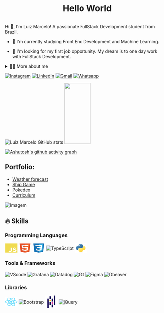 <!--título-->
<div id="user-content-toc">
  <ul align="center">
    <summary><h1 style="display: inline-block">Hello World</h1></summary>
</div>

<!-- Presentation -->
<p>
  Hi 👋, I'm Luiz Marcelo! A passionate FullStack Development student from Brazil.

  - 🌱 I'm currently studying Front End Development and Machine Learning.

  - 🔭 I'm looking for my first job opportunity. My dream is to one day work with FullStack Development.
</p>

<!-- Dropdown -->
<details>
  <summary>👨‍💻 More about me</summary>

  - 💬 I'm 30 years old and I live in Brazil. Currently, I am improving my English, while focusing on FrontEnd development, using tools such as JavaScript, TypeScript and React to create dynamic and intuitive interfaces. Additionally, I have experience with databases, working with both PostgresSQL and MongoDB. I have knowledge in data monitoring using Grafana and Datadog, which allows me to not only observe, but also optimize systems performance in real time. My ability to automate processes using Python is a point that provides me with greater efficiency and productivity in the work environment. In my previous experiences, I developed crucial skills such as creativity in problem solving, effective communication with clients and teams, as well as task management and detailed analysis of data from strategic applications. Teamwork and careful data monitoring were fundamental on this journey, where I was able to contribute to the success of client applications. I am excited to integrate my technical knowledge with my interpersonal skills, aiming to face new challenges and contribute meaningfully to any project I am involved in.

  - ⚡ Music is my passion. Listening, playing, and teaching are activities that inspire and enrich my worldview. I believe our personal interests shape our creativity and problem-solving abilities. Music has taught me discipline, sensitivity, and the art of sharing knowledge, positively influencing my approach in all aspects of life. \o/
</details>

<!-- Links -->
[![Instagram](https://img.shields.io/badge/Instagram-E4405F?style=for-the-badge&logo=instagram&logoColor=white)](https://www.instagram.com/luiz.marcelo.77/)
[![LinkedIn](https://img.shields.io/badge/LinkedIn-0077B5?style=for-the-badge&logo=linkedin&logoColor=white)](https://www.linkedin.com/in/luiz-marcelo-b0077922b/)
[![Gmail](https://img.shields.io/badge/Gmail-D14836?style=for-the-badge&logo=gmail&logoColor=white)](mailto:lluismarcello333@gmail.com)
[![Whatsapp](https://img.shields.io/badge/WhatsApp-25D366?style=for-the-badge&logo=whatsapp&logoColor=white)](http://api.whatsapp.com/send?phone=5511965502519)

<!-- GithubStats -->
![Luiz Marcelo GitHub stats](https://github-readme-stats.vercel.app/api?username=lluismarcello333&show_icons=true&theme=gotham)
<img width="41%" height="195px" src="https://github-readme-stats.vercel.app/api/top-langs/?username=lluismarcello333&layout=compact&hide_border=true&&theme=gotham" />

<!-- GithubGraph -->
[![Ashutosh's github activity graph](https://github-readme-activity-graph.vercel.app/graph?username=lluismarcello333&bg_color=0d1117&color=87A453&line=2AA889&point=E6EDF3&area=true&hide_border=true)](https://github.com/ashutosh00710/github-readme-activity-graph)

<!-- Portfolio -->
## Portfolio:
- [Weather forecast](https://github.com/lluismarcello333/Previsao-do-Tempo)
- [Ship Game](https://github.com/lluismarcello333/Jogo-de-Naves)
- [Pokedex](https://github.com/lluismarcello333/Pokedex)
- [Curriculum](https://github.com/lluismarcello333/Curriculo_En)

<!-- GIF -->
<p align="left">
  <img align="center" src="https://tm.ibxk.com.br/2017/03/17/17134436163120.gif" alt="Imagem">
</p>

## 🔥 Skills
<!-- Skills: Programming Languages -->
  <div style="flex-basis: 48%;">
    <h3>Programming Languages</h3>
    <img align="center" alt="Js" height="30" width="40" src="https://raw.githubusercontent.com/devicons/devicon/master/icons/javascript/javascript-plain.svg">
    <img align="center" alt="HTML" height="30" width="40" src="https://raw.githubusercontent.com/devicons/devicon/master/icons/html5/html5-original.svg">
    <img align="center" alt="CSS" height="30" width="40" src="https://raw.githubusercontent.com/devicons/devicon/master/icons/css3/css3-original.svg">
    <img align="center" alt="TypeScript" height="30" width="30" src="https://cdn.icon-icons.com/icons2/2415/PNG/512/typescript_original_logo_icon_146317.png">
    <img align="center" alt="Python" height="30" width="40" src="https://raw.githubusercontent.com/devicons/devicon/master/icons/python/python-original.svg">
  </div>
  
  <!-- Skills: Tools & Frameworks -->
  <div style="flex-basis: 48%;">
    <h3>Tools & Frameworks</h3>
    <img align="center" alt="VScode" height="30" width="40" src="https://cdn.jsdelivr.net/gh/devicons/devicon/icons/vscode/vscode-original.svg">
    <img align="center" alt="Grafana" height="30" width="30" src="https://cdn.icon-icons.com/icons2/2699/PNG/512/grafana_logo_icon_171048.png">
    <img align="center" alt="Datadog" height="30" width="30" src="https://imgix.datadoghq.com/img/about/presskit/logo-v/dd_vertical_purple.png">
    <img align="center" alt="Git" height="30" width="40" src="https://cdn.jsdelivr.net/gh/devicons/devicon/icons/git/git-original.svg">
    <img align="center" alt="Figma" height="30" width="30" src="https://cdn.icon-icons.com/icons2/2429/PNG/512/figma_logo_icon_147289.png">
    <img align="center" alt="Dbeaver" height="30" width="30" src="https://upload.wikimedia.org/wikipedia/commons/thumb/b/b5/DBeaver_logo.svg/1200px-DBeaver_logo.svg.png">
  </div>
  
  <!-- Skills: Libraries -->
  <div style="flex-basis: 48%;">
    <h3>Libraries</h3>
    <img align="center" alt="React" height="30" width="40" src="https://raw.githubusercontent.com/devicons/devicon/master/icons/react/react-original.svg">
    <img align="center" alt="Bootstrap" height="30" width="40" src="https://upload.wikimedia.org/wikipedia/commons/thumb/b/b2/Bootstrap_logo.svg/800px-Bootstrap_logo.svg.png">
    <img align="center" alt="Pandas" src="https://raw.githubusercontent.com/devicons/devicon/2ae2a900d2f041da66e950e4d48052658d850630/icons/pandas/pandas-original.svg" alt="pandas" width="40" height="40">    
    <img align="center" alt="jQuery" height="30" width="40" src="https://cdn.icon-icons.com/icons2/2415/PNG/512/jquery_original_wordmark_logo_icon_146447.png" alt="scikit_learn">
  </div>
